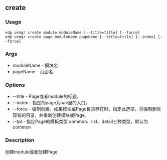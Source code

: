 create
---------

### Usage

    edp urmgr create module moduleName [--title=title] [--force]
    edp urmgr create page moduleName pageName [--title=title] [--index] [--force]

### Args

+ moduleName - 模块名
+ pageName - 页面名

### Options

+ --title - Page或者module的标题。
+ --index - 指定的page为nav里的入口。
+ --force - 强制创建。如果模块或Page目录存在时，指定此选项，将强制删除现有的目录，并重新创建模块或Page。
+ --tpl - 指定Page的模板类型 common、list、detail三种类型，默认为common

### Description

创建module或者创建Page
